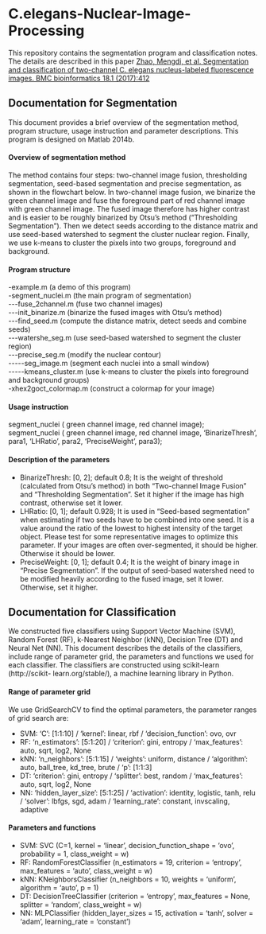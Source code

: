 # C.elegans-Nuclear-Image-Processing
This repository contains the segmentation program and classification notes.</br>
The details are described in this paper [Zhao, Mengdi, et al. Segmentation and classification of two-channel C. elegans nucleus-labeled fluorescence images. BMC bioinformatics 18.1 (2017):412](https://link.springer.com/article/10.1186/s12859-017-1817-3)</br>



## Documentation for Segmentation

This document provides a brief overview of the segmentation method, program structure, usage instruction and parameter descriptions. This program is designed on Matlab 2014b.</br>

#### Overview of segmentation method
The method contains four steps: two-channel image fusion, thresholding segmentation, seed-based segmentation and precise segmentation, as shown in the flowchart below. In two-channel image fusion, we binarize the green channel image and fuse the foreground part of red channel image with green channel image. The fused image therefore has higher contrast and is easier to be roughly binarized by Otsu’s method (“Thresholding Segmentation”). Then we detect seeds according to the distance matrix and use seed-based watershed to segment the cluster nuclear region. Finally, we use k-means to cluster the pixels into two groups, foreground and background.
 
#### Program structure
-example.m (a demo of this program)</br>
-segment_nuclei.m (the main program of segmentation)</br>
---fuse_2channel.m (fuse two channel images)</br>
---init_binarize.m (binarize the fused images with Otsu’s method)</br>
---find_seed.m (compute the distance matrix, detect seeds and combine seeds)</br> 
---watershe_seg.m (use seed-based watershed to segment the cluster region)</br>
---precise_seg.m (modify the nuclear contour)</br>
-----seg_image.m (segment each nuclei into a small window)</br>
-----kmeans_cluster.m (use k-means to cluster the pixels into foreground and background groups)</br>
-xhex2goct_colormap.m (construct a colormap for your image)</br>

#### Usage instruction
segment_nuclei ( green channel image, red channel image);</br>
segment_nuclei ( green channel image, red channel image, ‘BinarizeThresh’, para1, ‘LHRatio’, para2, ‘PreciseWeight’, para3);</br>

#### Description of the parameters
* BinarizeThresh: [0, 2]; default 0.8; It is the weight of threshold (calculated from Otsu’s method) in both “Two-channel Image Fusion” and “Thresholding Segmentation”. Set it higher if the image has high contrast, otherwise set it lower.</br>
* LHRatio: [0, 1]; default 0.928; It is used in “Seed-based segmentation” when estimating if two seeds have to be combined into one seed. It is a value around the ratio of the lowest to highest intensity of the target object. Please test for some representative images to optimize this parameter. If your images are often over-segmented, it should be higher. Otherwise it should be lower.
* PreciseWeight: [0, 1]; default 0.4; It is the weight of binary image in “Precise Segmentation”. If the output of seed-based watershed need to be modified heavily according to the fused image, set it lower. Otherwise, set it higher.

## Documentation for Classification

We constructed five classifiers using Support Vector Machine (SVM), Random Forest (RF), k-Nearest Neighbor (kNN), Decision Tree (DT) and Neural Net (NN). This document describes the details of the classifiers, include range of parameter grid, the parameters and functions we used for each classifier. The classifiers are constructed using scikit-learn (http://scikit- learn.org/stable/), a machine learning library in Python.

#### Range of parameter grid
We use GridSearchCV to find the optimal parameters, the parameter ranges of grid search are:
* SVM: ‘C’: [1:1:10] / ‘kernel’: linear, rbf / ‘decision_function’: ovo, ovr
* RF: ‘n_estimators’: [5:1:20] / ‘criterion’: gini, entropy / ‘max_features’: auto, sqrt, log2, None
* kNN: ‘n_neighbors’: [5:1:15] / ‘weights’: uniform, distance / ‘algorithm’: auto, ball_tree, kd_tree, brute / ‘p’: [1:1:3]
* DT: ‘criterion’: gini, entropy / ‘splitter’: best, random / ‘max_features’: auto, sqrt, log2, None
* NN: ‘hidden_layer_size’: [5:1:25] / ‘activation’: identity, logistic, tanh, relu / ‘solver’: lbfgs, sgd, adam / ‘learning_rate’: constant, invscaling, adaptive

#### Parameters and functions
* SVM: SVC (C=1, kernel = ‘linear’, decision_function_shape = ‘ovo’, probability = 1, class_weight = w)
* RF: RandomForestClassifier (n_estimators = 19, criterion = ‘entropy’, max_features = ‘auto’, class_weight = w)
* kNN: KNeighborsClassifier (n_neighbors = 10, weights = ‘uniform’, algorithm = ‘auto’, p = 1)
* DT: DecisionTreeClassifier (criterion = ‘entropy’, max_features = None, splitter = ‘random’, class_weight = w)
* NN: MLPClassifier (hidden_layer_sizes = 15, activation = ‘tanh’, solver = ‘adam’, learning_rate = ‘constant’)
